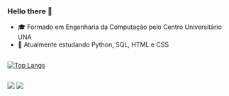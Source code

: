 ### Hello there 👋

- 🎓 Formado em Engenharia da Computação pelo Centro Universitário UNA 
- 🌱 Atualmente estudando Python, SQL, HTML e CSS
##
[![Top Langs](https://github-readme-stats-git-masterrstaa-rickstaa.vercel.app/api/top-langs/?username=ragoncalves&theme=dark)](https://github.com/ragoncalves/github-readme-stats)
##

<a href = "https://www.linkedin.com/in/renatoaugustog/"><img src = "https://img.shields.io/badge/LinkedIn-0077B5?style=for-the-badge&logo=linkedin&logoColor=white" target="_blank"></a>
<a href = "https://www.instagram.com/renaugustog/"><img src = "https://img.shields.io/badge/Instagram-E4405F?style=for-the-badge&logo=instagram&logoColor=white" target="_blank"></a>
